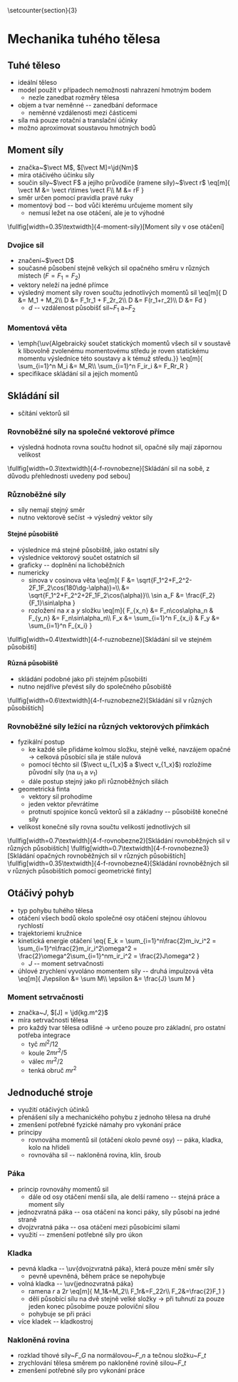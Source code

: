 \setcounter{section}{3}
# Mechanika tuhého tělesa
## Tuhé těleso
- ideální těleso
- model použit v případech nemožnosti nahrazení hmotným bodem
	- nezle zanedbat rozměry tělesa
- objem a tvar neměnné -- zanedbání deformace
	- neměnné vzdálenosti mezi částicemi
- síla má pouze rotační a translační účinky
- možno aproximovat soustavou hmotných bodů

## Moment síly
- značka~$\vect M$, $[\vect M]=\jd{Nm}$
- míra otáčivého účinku síly
- součin síly~$\vect F$ a jejího průvodiče (ramene síly)~$\vect r$
	\eq[m]{
		\vect M &= \vect r\times \vect F\\\\
		M &= rF
	}
- směr určen pomocí pravidla pravé ruky
- momentový bod -- bod vůči kterému určujeme moment síly
	- nemusí ležet na ose otáčení, ale je to výhodné

\fullfig[width=0.35\textwidth]{4-moment-sily}[Moment síly v ose otáčení]

### Dvojice sil
- značení~$\vect D$
- současné působení stejně velkých sil opačného směru v různých místech ($F=F_1=F_2$)
- vektory neleží na jedné přímce
- výsledný moment síly roven součtu jednotlivých momentů sil
	\eq[m]{
		D &= M_1 + M_2\\\\
		D &= F_1r_1 + F_2r_2\\\\
		D &= F(r_1+r_2)\\\\
		D &= Fd
	}
	- $d$ -- vzdálenost působišť sil~$F_1$ a~$F_2$

### Momentová věta
- \emph{\uv{Algebraický součet statických momentů všech sil v soustavě k libovolně zvolenému momentovému středu je roven statickému momentu výslednice této soustavy a k témuž středu.}}
	\eq[m]{
		\sum_{i=1}^n M_i &= M\_R\\\\
		\sum_{i=1}^n F_ir_i &= F\_Rr\_R
	}
- specifikace skládání sil a jejich momentů

## Skládání sil
- sčítání vektorů sil

### Rovnoběžné síly na společné vektorové přímce
- výsledná hodnota rovna součtu hodnot sil, opačné síly mají zápornou velikost

\fullfig[width=0.3\textwidth]{4-f-rovnobezne}[Skládání sil na sobě, z důvodu přehlednosti uvedeny pod sebou]

### Různoběžné síly
- síly nemají stejný směr
- nutno vektorově sečíst $\rightarrow$ výsledný vektor síly

#### Stejné působiště
- výslednice má stejné působiště, jako ostatní síly
- výslednice vektorový součet ostatních sil
- graficky -- doplnění na lichoběžních
- numericky
	- sinova v cosinova věta
		\eq[m]{
			F &= \sqrt{F_1^2+F_2^2-2F_1F_2\cos(180\dg-\alpha)}=\\\\
			&= \sqrt{F_1^2+F_2^2+2F_1F_2\cos(\alpha)}\\\\
			\sin a_F &= \frac{F_2}{F_1}\sin\alpha
		}
	- rozložení na $x$ a $y$ složku
		\eq[m]{
			F_{x_n} &= F_n\cos\alpha_n &
			F_{y_n} &= F_n\sin\alpha_n\\\\
			F_x &= \sum_{i=1}^n F_{x_i} &
			F_y &= \sum_{i=1}^n F_{x_i}
		}

\fullfig[width=0.4\textwidth]{4-f-ruznobezne}[Skládání sil ve stejném působišti]

#### Různá působiště
- skládání podobné jako při stejném působišti
- nutno nejdříve převést síly do společného působiště

\fullfig[width=0.6\textwidth]{4-f-ruznobezne2}[Skládání sil v různých působištích]

### Rovnoběžné síly ležící na různých vektorových přímkách
- fyzikální postup
	- ke každé síle přidáme kolmou složku, stejně velké, navzájem opačné $\rightarrow$ celková působící síla je stále nulová
	- pomocí těchto sil ($\vect u_{1_x}$ a $\vect v_{1_x}$) rozložíme původní síly (na $u_1$ a $v_1$)
	- dále postup stejný jako při různoběžných silách
- geometrická finta
	- vektory sil prohodíme
	- jeden vektor převrátíme
	- protnutí spojnice konců vektorů sil a základny -- působiště konečné síly
- velikost konečné síly rovna součtu velikostí jednotlivých sil

\fullfig[width=0.7\textwidth]{4-f-rovnobezne2}[Skládání rovnoběžných sil v různých působištích]
\fullfig[width=0.7\textwidth]{4-f-rovnobezne3}[Skládání opačných rovnoběžných sil v různých působištích]
\fullfig[width=0.35\textwidth]{4-f-rovnobezne4}[Skládání rovnoběžných sil v různých působištích pomocí geometrické finty]

## Otáčivý pohyb
- typ pohybu tuhého tělesa
- otáčení všech bodů okolo společné osy otáčení stejnou úhlovou rychlostí
- trajektoriemi kružnice
- kinetická energie otáčení
	\eq{
		E\_k = \sum_{i=1}^n\frac{2}m_iv_i^2
		= \sum_{i=1}^n\frac{2}m_ir_i^2\omega^2
		= \frac{2}\omega^2\sum_{i=1}^nm_ir_i^2
		= \frac{2}J\omega^2
	}
	- $J$ -- moment setrvačnosti
- úhlové zrychlení vyvoláno momentem síly -- druhá impulzová věta
	\eq[m]{
		J\epsilon &= \sum M\\\\
		\epsilon &= \frac{J} \sum M
	}

### Moment setrvačnosti
- značka~$J$, $[J] = \jd{kg.m^2}$
- míra setrvačnosti tělesa
- pro každý tvar tělesa odlišné $\rightarrow$ určeno pouze pro základní, pro ostatní potřeba integrace
	- tyč $ml^2/12$
	- koule $2mr^2/5$
	- válec $mr^2/2$
	- tenká obruč $mr^2$

## Jednoduché stroje
- využití otáčivých účinků
- přenášení síly a mechanického pohybu z jednoho tělesa na druhé
- zmenšení potřebné fyzické námahy pro vykonání práce
- principy
	- rovnováha momentů sil (otáčení okolo pevné osy) -- páka, kladka, kolo na hřídeli
	- rovnováha sil -- nakloněná rovina, klín, šroub

### Páka
- princip rovnováhy momentů sil
	- dále od osy otáčení menší síla, ale delší rameno -- stejná práce a moment síly
- jednozvratná páka -- osa otáčení na konci páky, síly působí na jedné straně
- dvojzvratná páka -- osa otáčení mezi působícími sílami
- využití -- zmenšení potřebné síly pro úkon

### Kladka
- pevná kladka -- \uv{dvojzvratná páka}, která pouze mění směr síly
	- pevně upevněná, během práce se nepohybuje
- volná kladka -- \uv{jednozvratná páka}
	- ramena $r$ a $2r$
		\eq[m]{
			M_1&=M_2\\\\
			F_1r&=F_22r\\\\
			F_2&=\frac{2}F_1
		}
	- dělí působící sílu na dvě stejně velké složky $\rightarrow$ při tuhnutí za pouze jeden konec působíme pouze poloviční sílou
	- pohybuje se při práci
- více kladek -- kladkostroj

### Nakloněná rovina
- rozklad tíhové síly~$F\_G$ na normálovou~$F\_n$ a tečnou složku~$F\_t$
- zrychlování tělesa směrem po nakloněné rovině silou~$F\_t$
- zmenšení potřebné síly pro vykonání práce
